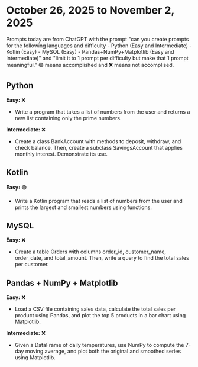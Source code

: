 # October 26, 2025 to November 2, 2025

Prompts today are from ChatGPT with the prompt "can you create prompts for the following languages and difficulty - Python (Easy and Intermediate) - Kotlin (Easy) - MySQL (Easy) - Pandas+NumPy+Matplotlib (Easy and Intermediate)" and "limit it to 1 prompt per difficulty but make that 1 prompt meaningful." 🟢 means accomplished and ❌ means not accomplised.

## Python
**Easy:** ❌
- Write a program that takes a list of numbers from the user and returns a new list containing only the prime numbers.

**Intermediate:** ❌
- Create a class BankAccount with methods to deposit, withdraw, and check balance. Then, create a subclass SavingsAccount that applies monthly interest. Demonstrate its use.


## Kotlin
**Easy:** 🟢
- Write a Kotlin program that reads a list of numbers from the user and prints the largest and smallest numbers using functions.


## MySQL
**Easy:** ❌
- Create a table Orders with columns order_id, customer_name, order_date, and total_amount. Then, write a query to find the total sales per customer.


## Pandas + NumPy + Matplotlib
**Easy:** ❌
- Load a CSV file containing sales data, calculate the total sales per product using Pandas, and plot the top 5 products in a bar chart using Matplotlib.

**Intermediate:** ❌
- Given a DataFrame of daily temperatures, use NumPy to compute the 7-day moving average, and plot both the original and smoothed series using Matplotlib.
